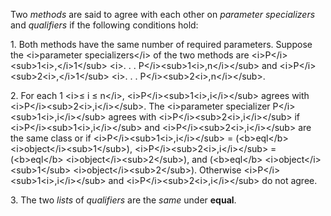  

Two *methods* are said to agree with each other on *parameter specializers* and *qualifiers* if the following conditions hold: 

1\. Both methods have the same number of required parameters. Suppose the \<i\>parameter specializers\</i\> of the two methods are \<i\>P\</i\>\<sub\>1\<i\>,\</i\>1\</sub\> \<i\>. . . P\</i\>\<sub\>1\<i\>,n\</i\>\</sub\> and \<i\>P\</i\>\<sub\>2\<i\>,\</i\>1\</sub\> \<i\>. . . P\</i\>\<sub\>2\<i\>,n\</i\>\</sub\>. 

2\. For each 1 \<i\>≤ i ≤ n\</i\>, \<i\>P\</i\>\<sub\>1\<i\>,i\</i\>\</sub\> agrees with \<i\>P\</i\>\<sub\>2\<i\>,i\</i\>\</sub\>. The \<i\>parameter specializer P\</i\>\<sub\>1\<i\>,i\</i\>\</sub\> agrees with \<i\>P\</i\>\<sub\>2\<i\>,i\</i\>\</sub\> if \<i\>P\</i\>\<sub\>1\<i\>,i\</i\>\</sub\> and \<i\>P\</i\>\<sub\>2\<i\>,i\</i\>\</sub\> are the same class or if \<i\>P\</i\>\<sub\>1\<i\>,i\</i\>\</sub\> = (\<b\>eql\</b\> \<i\>object\</i\>\<sub\>1\</sub\>), \<i\>P\</i\>\<sub\>2\<i\>,i\</i\>\</sub\> = (\<b\>eql\</b\> \<i\>object\</i\>\<sub\>2\</sub\>), and (\<b\>eql\</b\> \<i\>object\</i\>\<sub\>1\</sub\> \<i\>object\</i\>\<sub\>2\</sub\>). Otherwise \<i\>P\</i\>\<sub\>1\<i\>,i\</i\>\</sub\> and \<i\>P\</i\>\<sub\>2\<i\>,i\</i\>\</sub\> do not agree. 

3\. The two *lists* of *qualifiers* are the *same* under **equal**. 

